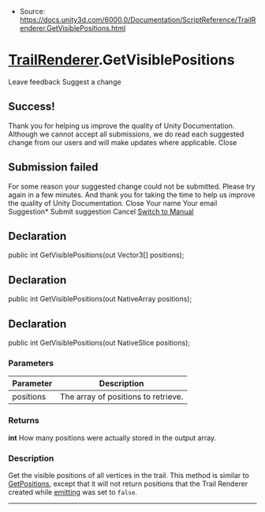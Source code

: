 * Source: https://docs.unity3d.com/6000.0/Documentation/ScriptReference/TrailRenderer.GetVisiblePositions.html

#  [TrailRenderer](https://docs.unity3d.com/6000.0/Documentation/ScriptReference/TrailRenderer.html).GetVisiblePositions
Leave feedback
Suggest a change
## Success!
Thank you for helping us improve the quality of Unity Documentation. Although we cannot accept all submissions, we do read each suggested change from our users and will make updates where applicable.
Close
## Submission failed
For some reason your suggested change could not be submitted. Please <a>try again</a> in a few minutes. And thank you for taking the time to help us improve the quality of Unity Documentation.
Close
Your name Your email Suggestion* Submit suggestion
Cancel
[Switch to Manual](https://docs.unity3d.com/6000.0/Documentation/Manual/class-TrailRenderer.html "Go to TrailRenderer Component in the Manual")
## Declaration
public int GetVisiblePositions(out Vector3[] positions); 
## Declaration
public int GetVisiblePositions(out NativeArray<Vector3> positions); 
## Declaration
public int GetVisiblePositions(out NativeSlice<Vector3> positions); 
### Parameters
Parameter | Description  
---|---  
positions | The array of positions to retrieve.  
### Returns
**int** How many positions were actually stored in the output array. 
### Description
Get the visible positions of all vertices in the trail.
This method is similar to [GetPositions](https://docs.unity3d.com/6000.0/Documentation/ScriptReference/TrailRenderer.GetPositions.html), except that it will not return positions that the Trail Renderer created while [emitting](https://docs.unity3d.com/6000.0/Documentation/ScriptReference/TrailRenderer-emitting.html) was set to `false`.
* * *
